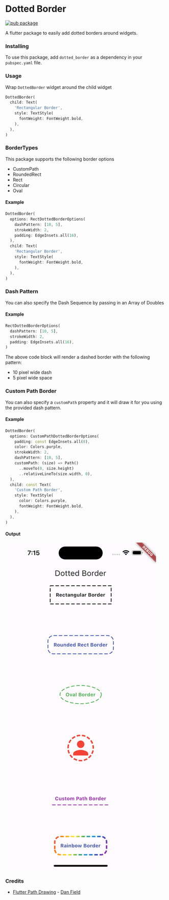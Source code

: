 # Dotted Border

[![pub package](https://img.shields.io/badge/pub-3.0.0-blue.svg)](https://pub.dev/packages/dotted_border)

A flutter package to easily add dotted borders around widgets.

### Installing

To use this package, add `dotted_border` as a dependency in your `pubspec.yaml` file.

### Usage

Wrap `DottedBorder` widget around the child widget

```dart
DottedBorder(
  child: Text(
    'Rectangular Border',
    style: TextStyle(
      fontWeight: FontWeight.bold,
    ),
  ),
)
```

### BorderTypes

This package supports the following border options
 * CustomPath
 * RoundedRect
 * Rect
 * Circular
 * Oval

#### Example

```dart
DottedBorder(
  options: RectDottedBorderOptions(
    dashPattern: [10, 5],
    strokeWidth: 2,
    padding: EdgeInsets.all(16),
  ),
  child: Text(
    'Rectangular Border',
    style: TextStyle(
      fontWeight: FontWeight.bold,
    ),
  ),
)
```

### Dash Pattern

You can also specify the Dash Sequence by passing in an Array of Doubles

#### Example
```dart
RectDottedBorderOptions(
  dashPattern: [10, 5],
  strokeWidth: 2,
  padding: EdgeInsets.all(16),
)
```

The above code block will render a dashed border with the following pattern:

* 10 pixel wide dash
* 5 pixel wide space

### Custom Path Border

You can also specify a `customPath` property and it will draw it for you using the provided dash pattern.

#### Example

```dart
DottedBorder(
  options: CustomPathDottedBorderOptions(
    padding: const EdgeInsets.all(8),
    color: Colors.purple,
    strokeWidth: 2,
    dashPattern: [10, 5],
    customPath: (size) => Path()
      ..moveTo(0, size.height)
      ..relativeLineTo(size.width, 0),
  ),
  child: const Text(
    'Custom Path Border',
    style: TextStyle(
      color: Colors.purple,
      fontWeight: FontWeight.bold,
    ),
  ),
)
```

#### Output

![Flutter dotted border image](assets/image.png?raw=true "Flutter Dotted Border Image" )

### Credits

* [Flutter Path Drawing](https://github.com/dnfield/flutter_path_drawing) - [Dan Field](https://github.com/dnfield)
